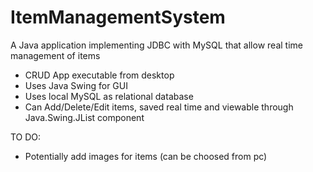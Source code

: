 # ItemManagementSystem
A Java application implementing JDBC with MySQL that allow real time management of items

- CRUD App executable from desktop
- Uses Java Swing for GUI
- Uses local MySQL as relational database
- Can Add/Delete/Edit items, saved real time and viewable through Java.Swing.JList component

TO DO:
- Potentially add images for items (can be choosed from pc)
